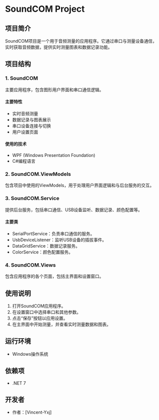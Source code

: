 # SoundCOM Project

## 项目简介

SoundCOM项目是一个用于音频测量的应用程序。它通过串口与测量设备通信，实时获取音频数据，提供实时测量图表和数据记录功能。

## 项目结构

### 1. SoundCOM

主要应用程序，包含图形用户界面和串口通信逻辑。

#### 主要特性

- 实时音频测量
- 数据记录与图表展示
- 串口设备连接与切换
- 用户设置页面

#### 使用的技术

- WPF (Windows Presentation Foundation)
- C#编程语言

### 2. SoundCOM.ViewModels

包含项目中使用的ViewModels，用于处理用户界面逻辑和与后台服务的交互。

### 3. SoundCOM.Service

提供后台服务，包括串口通信、USB设备监听、数据记录、颜色配置等。

#### 主要类

- SerialPortService：负责串口通信的服务。
- UsbDeviceListener：监听USB设备的插拔事件。
- DataGridService：数据记录服务。
- ColorService：颜色配置服务。

### 4. SoundCOM.Views

包含应用程序的各个页面，包括主界面和设置窗口。

## 使用说明

1. 打开SoundCOM应用程序。
2. 在设置窗口中选择串口和其他参数。
3. 点击“保存”按钮以应用设置。
4. 在主界面中开始测量，并查看实时测量数据和图表。

## 运行环境

- Windows操作系统

## 依赖项

- .NET 7

## 开发者

- 作者：[Vincent-Yxj]
